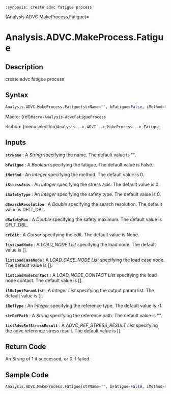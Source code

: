 ```{module} Analysis.ADVC.MakeProcess.Fatigue()
:synopsis: create advc fatigue process
```

(Analysis.ADVC.MakeProcess.Fatigue)=

# Analysis.ADVC.MakeProcess.Fatigue

## Description

create advc fatigue process

## Syntax

```python
Analysis.ADVC.MakeProcess.Fatigue(strName="", bFatigue=False, iMethod=0, iStressAxis=0, iSafetyType=0, dSearchResolution=DFLT_DBL, dSafetyMax=DFLT_DBL, crEdit=None, listLoadNode=[], listLoadCaseNode=[], listLoadNodeContact=[], ilOutputParamList=[], iRefType=-1, strRefPath="", listAdvcRefStressResult=[])
```

Macro: {ref}`Macro-Analysis-AdvcFatigueProcess`

Ribbon: {menuselection}`Analysis --> ADVC --> MakeProcess --> Fatigue`

## Inputs

**`strName`**
: A _String_ specifying the name. The default value is "".

**`bFatigue`**
: A _Boolean_ specifying the fatigue. The default value is False.

**`iMethod`**
: An _Integer_ specifying the method. The default value is 0.

**`iStressAxis`**
: An _Integer_ specifying the stress axis. The default value is 0.

**`iSafetyType`**
: An _Integer_ specifying the safety type. The default value is 0.

**`dSearchResolution`**
: A _Double_ specifying the search resolution. The default value is DFLT_DBL.

**`dSafetyMax`**
: A _Double_ specifying the safety maximum. The default value is DFLT_DBL.

**`crEdit`**
: A _Cursor_ specifying the edit. The default value is None.

**`listLoadNode`**
: A _LOAD_NODE List_ specifying the load node. The default value is [].

**`listLoadCaseNode`**
: A _LOAD_CASE_NODE List_ specifying the load case node. The default value is [].

**`listLoadNodeContact`**
: A _LOAD_NODE_CONTACT List_ specifying the load node contact. The default value is [].

**`ilOutputParamList`**
: A _Integer List_ specifying the output param list. The default value is [].

**`iRefType`**
: An _Integer_ specifying the reference type. The default value is -1.

**`strRefPath`**
: A _String_ specifying the reference path. The default value is "".

**`listAdvcRefStressResult`**
: A _ADVC_REF_STRESS_RESULT List_ specifying the advc reference stress result. The default value is [].

## Return Code

An _String_ of 1 if successed, or 0 if failed.

## Sample Code

```python
Analysis.ADVC.MakeProcess.Fatigue(strName="", bFatigue=False, iMethod=0, iStressAxis=0, iSafetyType=0, dSearchResolution=DFLT_DBL, dSafetyMax=DFLT_DBL, crEdit=None, listLoadNode=[], listLoadCaseNode=[], listLoadNodeContact=[], ilOutputParamList=[], iRefType=-1, strRefPath="", listAdvcRefStressResult=[])
```
